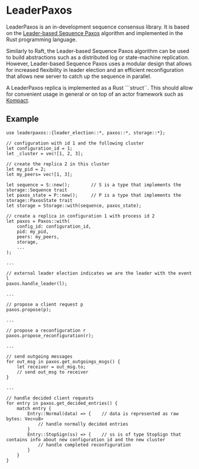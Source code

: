 LeaderPaxos
============

LeaderPaxos is an in-development sequence consensus library. It is based on the [Leader-based Sequence Paxos](https://arxiv.org/pdf/2008.13456.pdf) algorithm and implemented in the Rust programming language. 

Similarly to Raft, the Leader-based Sequence Paxos algorithm can be used to build abstractions such as a distributed log or state-machine replication. However, Leader-based Sequence Paxos uses a modular design
that allows for increased flexibility in leader election and an efficient reconfiguration that allows new server to catch up the sequence in parallel.

A LeaderPaxos replica is implemented as a Rust ```struct``. This should allow for convenient usage in general or on top of an actor framework such as [Kompact](https://github.com/kompics/kompact).

## Example
```
use leaderpaxos::{leader_election::*, paxos::*, storage::*};

// configuration with id 1 and the following cluster
let configuration_id = 1;
let _cluster = vec![1, 2, 3];

// create the replica 2 in this cluster
let my_pid = 2;
let my_peers= vec![1, 3];

let sequence = S::new();        // S is a type that implements the storage::Sequence trait
let paxos_state = P::new();     // P is a type that implements the storage::PaxosState trait
let storage = Storage::with(sequence, paxos_state);

// create a replica in configuration 1 with process id 2
let paxos = Paxos::with(
    config_id: configuration_id,
    pid: my_pid,
    peers: my_peers,
    storage,
    ...
);

...

// external leader election indicates we are the leader with the event l
paxos.handle_leader(l);

...

// propose a client request p
paxos.propose(p);

...

// propose a reconfiguration r
paxos.propose_reconfiguration(r);

...

// send outgoing messages
for out_msg in paxos.get_outgoings_msgs() {
    let receiver = out_msg.to;
    // send out_msg to receiver
}

...

// handle decided client requests
for entry in paxos.get_decided_entries() {
    match entry {
        Entry::Normal(data) => {    // data is represented as raw bytes: Vec<u8>
            // handle normally decided entries
        }
        Entry::StopSign(ss) => {    // ss is of type StopSign that contains info about new configuration id and the new cluster
            // handle completed reconfiguration
        }
    }
}

```